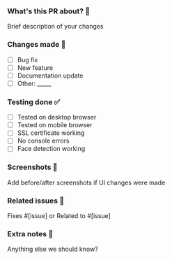 ### What's this PR about? 🎯
Brief description of your changes

### Changes made 📝
- [ ] Bug fix
- [ ] New feature
- [ ] Documentation update
- [ ] Other: _____

### Testing done ✅
- [ ] Tested on desktop browser
- [ ] Tested on mobile browser
- [ ] SSL certificate working
- [ ] No console errors
- [ ] Face detection working

### Screenshots 📸
Add before/after screenshots if UI changes were made

### Related issues 🔗
Fixes #[issue] or Related to #[issue]

### Extra notes 📌
Anything else we should know?